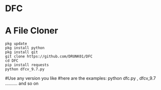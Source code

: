 # DFC
# A File Cloner
```
pkg update
pkg install python
pkg install git
git clone https://github.com/DRUNK01/DFC
cd DFC
pip install requests
python dfcv_9.7.py
```
#Use any version you like 
#here are the examples: python dfc.py , dfcv_9.7 .......... and so on 
